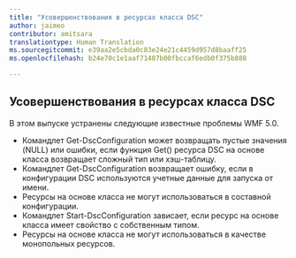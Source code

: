 ```yaml
---
title: "Усовершенствования в ресурсах класса DSC"
author: jaimeo
contributor: amitsara
translationtype: Human Translation
ms.sourcegitcommit: e39aa2e5cbda0c83e24e21c4459d957d8baaff25
ms.openlocfilehash: b24e70c1e1aaf71487b00fbccaf6edb0f375b888

---
```


## Усовершенствования в ресурсах класса DSC

В этом выпуске устранены следующие известные проблемы WMF 5.0.
* Командлет Get-DscConfiguration может возвращать пустые значения (NULL) или ошибки, если функция Get() ресурса DSC на основе класса возвращает сложный тип или хэш-таблицу.
* Командлет Get-DscConfiguration возвращает ошибку, если в конфигурации DSC используются учетные данные для запуска от имени.
* Ресурсы на основе класса не могут использоваться в составной конфигурации.
* Командлет Start-DscConfiguration зависает, если ресурс на основе класса имеет свойство с собственным типом.
* Ресурсы на основе класса не могут использоваться в качестве монопольных ресурсов.



<!--HONumber=Jul16_HO3-->


